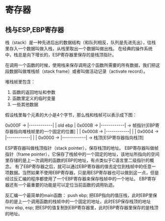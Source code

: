 # 寄存器





## 栈与ESP,EBP寄存器

栈（stack）是一种先进后出的数据结构（和队列相反，队列是先进先出），往栈里存入一个数据叫做入栈，从栈里取出一个数据叫做出栈。
在经典的操作系统中，栈总是向下增长的，ESP寄存器里保存的是栈顶指针。

在调用一个函数的时候，使用栈来保存调用这个函数所需要的所有数据，我们把这段数据叫做堆栈帧（stack frame）或者叫做活动记录（activate record）。

堆栈帧里包含：
1. 函数的返回地址和参数
2. 函数里定义的临时变量
3. 一些其他数据

假设栈里每个元素的大小是4个字节，那么栈和栈帧可以表示成下图：

0x000F -> |------------|
          |  old ebp   |
0x000B -> |------------| -> 帧指针[EBP寄存器指向堆栈帧里的一个固定的位置]
          |            |
0x0008 -> |------------|
          |            |
0x0004 -> |------------|
          |            |
0x0000 -> |------------| -> 栈顶[ESP寄存器指向栈顶]

ESP寄存器叫做栈顶指针（stack pointer），保存栈顶的地址。
EBP寄存器叫做帧指针（frame pointer），它保存了栈帧中的一个固定的地址，该地址所指向的空间里存储的是上一次调用的函数的EBP的地址，有点类似于C语言里二级指针的概念。
有了EBP寄存器之后，就可以通过EBP寄存器的值去定位到栈帧中的任意一项数据。当然如果不使用EBP寄存器，只是用ESP寄存器也可以做到这一点，但是经过反汇编的程序都使用了一个EBP寄存器来保存栈帧中的一个地址。
EBP寄存器还有一个最重要的功能是可以定位当前函数的调用轨迹。

反汇编一个最简单的main函数：
push ebp;				把EBP指向的值压栈，此时EBP里保存的是上一个调用函数的栈帧中的一个固定的地址，此时ESP保存栈顶的地址
mov ebp, esp;			把ESP的值复制到EBP寄存器里，此时EBP寄存器里保存的是栈顶的地址。
















